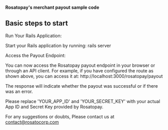 **Rosatopay's merchant payout sample code**

## Basic steps to start

Run Your Rails Application:

Start your Rails application by running:
rails server

Access the Payout Endpoint:

You can now access the Rosatopay payout endpoint in your browser or through an API client. For example, if you have configured the route as shown above, you can access it at: http://localhost:3000/rosatopay/payout

The response will indicate whether the payout was successful or if there was an error.

Please replace 'YOUR_APP_ID' and 'YOUR_SECRET_KEY' with your actual App ID and Secret Key provided by Rosatopay.

For any suggestions or doubts, Please contact us at contact@rosatocorp.com
